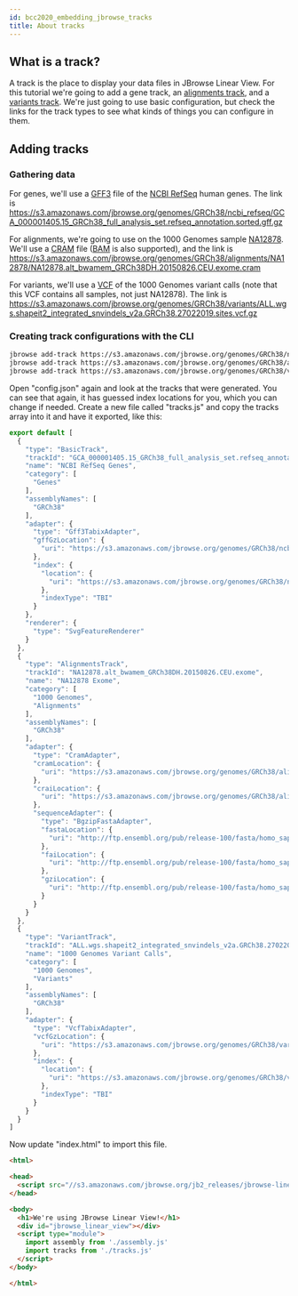 ```yaml
---
id: bcc2020_embedding_jbrowse_tracks
title: About tracks
---
```


## What is a track?

A track is the place to display your data files in JBrowse Linear View. For this
tutorial we're going to add a gene track, an
[alignments track](user_alignments), and a [variants track](user_variants).
We're just going to use basic configuration, but check the links for the track
types to see what kinds of things you can configure in them.

## Adding tracks

### Gathering data

For genes, we'll use a
[GFF3](https://github.com/The-Sequence-Ontology/Specifications/blob/5c119af6316ccfbc6975af86d0e34157226d208d/gff3.md)
file of the [NCBI RefSeq](https://www.ncbi.nlm.nih.gov/refseq/) human genes. The
link is
https://s3.amazonaws.com/jbrowse.org/genomes/GRCh38/ncbi_refseq/GCA_000001405.15_GRCh38_full_analysis_set.refseq_annotation.sorted.gff.gz

For alignments, we're going to use on the 1000 Genomes sample
[NA12878](https://www.internationalgenome.org/data-portal/sample/NA12878). We'll
use a [CRAM](https://samtools.github.io/hts-specs/CRAMv3.pdf) file
([BAM](https://samtools.github.io/hts-specs/SAMv1.pdf) is also supported), and
the link is
https://s3.amazonaws.com/jbrowse.org/genomes/GRCh38/alignments/NA12878/NA12878.alt_bwamem_GRCh38DH.20150826.CEU.exome.cram

For variants, we'll use a
[VCF](https://samtools.github.io/hts-specs/VCFv4.3.pdf) of the 1000 Genomes
variant calls (note that this VCF contains all samples, not just NA12878). The
link is
https://s3.amazonaws.com/jbrowse.org/genomes/GRCh38/variants/ALL.wgs.shapeit2_integrated_snvindels_v2a.GRCh38.27022019.sites.vcf.gz

### Creating track configurations with the CLI

```sh
jbrowse add-track https://s3.amazonaws.com/jbrowse.org/genomes/GRCh38/ncbi_refseq/GCA_000001405.15_GRCh38_full_analysis_set.refseq_annotation.sorted.gff.gz --name "NCBI RefSeq Genes" --category "Genes" --config '{"renderer": {"type": "SvgFeatureRenderer"}}' --skipCheck
jbrowse add-track https://s3.amazonaws.com/jbrowse.org/genomes/GRCh38/alignments/NA12878/NA12878.alt_bwamem_GRCh38DH.20150826.CEU.exome.cram --name "NA12878 Exome" --category "1000 Genomes, Alignments" --skipCheck
jbrowse add-track https://s3.amazonaws.com/jbrowse.org/genomes/GRCh38/variants/ALL.wgs.shapeit2_integrated_snvindels_v2a.GRCh38.27022019.sites.vcf.gz --name "1000 Genomes Variant Calls" --category "1000 Genomes, Variants" --skipCheck
```

Open "config.json" again and look at the tracks that were generated. You can see
that again, it has guessed index locations for you, which you can change if
needed. Create a new file called "tracks.js" and copy the tracks array into it
and have it exported, like this:

```javascript title="tracks.js"
export default [
  {
    "type": "BasicTrack",
    "trackId": "GCA_000001405.15_GRCh38_full_analysis_set.refseq_annotation.sorted.gff",
    "name": "NCBI RefSeq Genes",
    "category": [
      "Genes"
    ],
    "assemblyNames": [
      "GRCh38"
    ],
    "adapter": {
      "type": "Gff3TabixAdapter",
      "gffGzLocation": {
        "uri": "https://s3.amazonaws.com/jbrowse.org/genomes/GRCh38/ncbi_refseq/GCA_000001405.15_GRCh38_full_analysis_set.refseq_annotation.sorted.gff.gz"
      },
      "index": {
        "location": {
          "uri": "https://s3.amazonaws.com/jbrowse.org/genomes/GRCh38/ncbi_refseq/GCA_000001405.15_GRCh38_full_analysis_set.refseq_annotation.sorted.gff.gz.tbi"
        },
        "indexType": "TBI"
      }
    },
    "renderer": {
      "type": "SvgFeatureRenderer"
    }
  },
  {
    "type": "AlignmentsTrack",
    "trackId": "NA12878.alt_bwamem_GRCh38DH.20150826.CEU.exome",
    "name": "NA12878 Exome",
    "category": [
      "1000 Genomes",
      "Alignments"
    ],
    "assemblyNames": [
      "GRCh38"
    ],
    "adapter": {
      "type": "CramAdapter",
      "cramLocation": {
        "uri": "https://s3.amazonaws.com/jbrowse.org/genomes/GRCh38/alignments/NA12878/NA12878.alt_bwamem_GRCh38DH.20150826.CEU.exome.cram"
      },
      "craiLocation": {
        "uri": "https://s3.amazonaws.com/jbrowse.org/genomes/GRCh38/alignments/NA12878/NA12878.alt_bwamem_GRCh38DH.20150826.CEU.exome.cram.crai"
      },
      "sequenceAdapter": {
        "type": "BgzipFastaAdapter",
        "fastaLocation": {
          "uri": "http://ftp.ensembl.org/pub/release-100/fasta/homo_sapiens/dna_index/Homo_sapiens.GRCh38.dna.toplevel.fa.gz"
        },
        "faiLocation": {
          "uri": "http://ftp.ensembl.org/pub/release-100/fasta/homo_sapiens/dna_index/Homo_sapiens.GRCh38.dna.toplevel.fa.gz.fai"
        },
        "gziLocation": {
          "uri": "http://ftp.ensembl.org/pub/release-100/fasta/homo_sapiens/dna_index/Homo_sapiens.GRCh38.dna.toplevel.fa.gz.gzi"
        }
      }
    }
  },
  {
    "type": "VariantTrack",
    "trackId": "ALL.wgs.shapeit2_integrated_snvindels_v2a.GRCh38.27022019.sites.vcf",
    "name": "1000 Genomes Variant Calls",
    "category": [
      "1000 Genomes",
      "Variants"
    ],
    "assemblyNames": [
      "GRCh38"
    ],
    "adapter": {
      "type": "VcfTabixAdapter",
      "vcfGzLocation": {
        "uri": "https://s3.amazonaws.com/jbrowse.org/genomes/GRCh38/variants/ALL.wgs.shapeit2_integrated_snvindels_v2a.GRCh38.27022019.sites.vcf.gz"
      },
      "index": {
        "location": {
          "uri": "https://s3.amazonaws.com/jbrowse.org/genomes/GRCh38/variants/ALL.wgs.shapeit2_integrated_snvindels_v2a.GRCh38.27022019.sites.vcf.gz.tbi"
        },
        "indexType": "TBI"
      }
    }
  }
]
```

Now update "index.html" to import this file.

```html {12} title="index.html"
<html>

<head>
  <script src="//s3.amazonaws.com/jbrowse.org/jb2_releases/jbrowse-linear-view/jbrowse-linear-view@v0.0.1-beta.0/umd/jbrowse-linear-view.js"></script>
</head>

<body>
  <h1>We're using JBrowse Linear View!</h1>
  <div id="jbrowse_linear_view"></div>
  <script type="module">
    import assembly from './assembly.js'
    import tracks from './tracks.js'
  </script>
</body>

</html>
```
